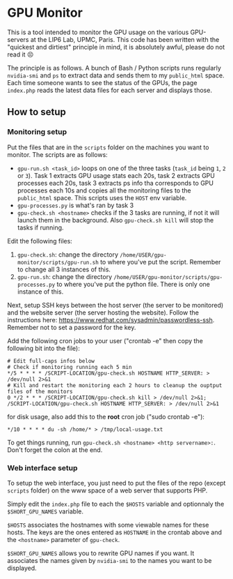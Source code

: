 # GPU Monitor

This is a tool intended to monitor the GPU usage on the various GPU-servers at the LIP6 Lab, UPMC, Paris. This code has been written with the "quickest and dirtiest" principle in mind, it is absolutely awful, please do not read it :persevere:

The principle is as follows. A bunch of Bash / Python scripts runs regularly `nvidia-smi` and `ps` to extract data and sends them to my `public_html` space. Each time someone wants to see the status of the GPUs, the page `index.php` reads the latest data files for each server and displays those.

## How to setup

### Monitoring setup

Put the files that are in the `scripts` folder on the machines you want to monitor. The scripts are as follows:

* `gpu-run.sh <task_id>` loops on one of the three tasks (`task_id` being `1`, `2` or `3`). Task 1 extracts GPU usage stats each 20s, task 2 extracts GPU processes each 20s, task 3 extracts ps info tha corresponds to GPU processes each 10s and copies all the monitoring files to the `public_html` space. This scripts uses the `HOST` env variable.
* `gpu-processes.py` is what's ran by task 3
* `gpu-check.sh <hostname>` checks if the 3 tasks are running, if not it will launch them in the background. Also `gpu-check.sh kill` will stop the tasks if running.

Edit the following files:
1. `gpu-check.sh`: change the directory `/home/USER/gpu-monitor/scripts/gpu-run.sh` to where you've put the script. Remember to change all 3 instances of this.
2. `gpu-run.sh`: change the directory `/home/USER/gpu-monitor/scripts/gpu-processes.py` to where you've put the python file. There is only one instance of this.

Next, setup SSH keys between the host server (the server to be monitored) and the website server (the server hosting the website). Follow the instructions here: https://www.redhat.com/sysadmin/passwordless-ssh. Remember not to set a password for the key.

Add the following cron jobs to your user ("crontab -e" then copy the following bit into the file):

```
# Edit full-caps infos below
# Check if monitoring running each 5 min
*/5 * * * * /SCRIPT-LOCATION/gpu-check.sh HOSTNAME HTTP_SERVER: > /dev/null 2>&1
# Kill and restart the monitoring each 2 hours to cleanup the ouptput files of the monitors
0 */2 * * * /SCRIPT-LOCATION/gpu-check.sh kill > /dev/null 2>&1; /SCRIPT-LOCATION/gpu-check.sh HOSTNAME HTTP_SERVER: > /dev/null 2>&1
```

for disk usage, also add this to the **root** cron job ("sudo crontab -e"):

```
*/10 * * * * du -sh /home/* > /tmp/local-usage.txt

```
To get things running, run `gpu-check.sh <hostname> <http servername>:`. Don't forget the colon at the end.

### Web interface setup

To setup the web interface, you just need to put the files of the repo (except `scripts` folder) on the www space of a web server that supports PHP.

Simply edit the `index.php` file to each the `$HOSTS` variable and optionnaly the `$SHORT_GPU_NAMES` variable.

`$HOSTS` associates the hostnames with some viewable names for these hosts. The keys are the ones entered as `HOSTNAME` in the crontab above and the `<hostname>` parameter of `gpu-check`.

`$SHORT_GPU_NAMES` allows you to rewrite GPU names if you want. It associates the names given by `nvidia-smi` to the names you want to be displayed.
